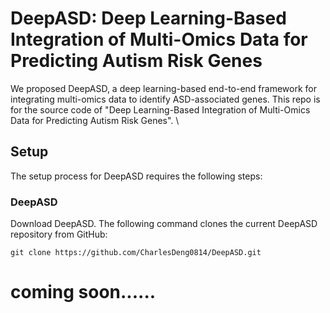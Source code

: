 # DeepASD: Deep Learning-Based Integration of Multi-Omics Data for Predicting Autism Risk Genes
We proposed DeepASD, a deep learning-based end-to-end framework for integrating multi-omics data to identify ASD-associated genes.
This repo is for the source code of "Deep Learning-Based Integration of Multi-Omics Data for Predicting Autism Risk Genes". \

Setup
------------------------
The setup process for DeepASD requires the following steps:
### DeepASD
Download DeepASD.  The following command clones the current DeepASD repository from GitHub:

    git clone https://github.com/CharlesDeng0814/DeepASD.git
    
# coming soon......
